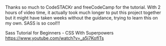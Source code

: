 Thanks so much to CodeSTACKr and freeCodeCamp for the tutorial. With 2 hours of video time, it actually took much longer to put this project together but it might have taken weeks without the guidance, trying to learn this on my own. SASS is so cool!!!

Sass Tutorial for Beginners - CSS With Superpowers
https://www.youtube.com/watch?v=_a5j7KoflTs